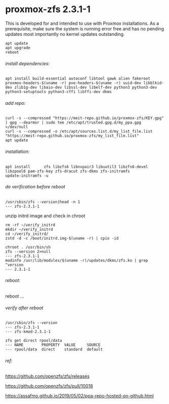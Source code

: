 ﻿# proxmox-zfs 2.3.1-1

This is developed for and intended to use with Proxmox installations. As a prerequisite, make sure the system is running error free and has no pending updates most importantly no kernel updates outstanding.

```commandline
apt update
apt upgrade
reboot
```

###### install dependencies:
```commandline
apt install build-essential autoconf libtool gawk alien fakeroot proxmox-headers-$(uname -r) pve-headers-$(uname -r) uuid-dev libblkid-dev zlib1g-dev libaio-dev libssl-dev libelf-dev python3 python3-dev python3-setuptools python3-cffi libffi-dev dkms
```

###### add repo:

```commandline
curl -s --compressed "https://meit-repo.github.io/proxmox-zfs/KEY.gpg" | gpg --dearmor | sudo tee /etc/apt/trusted.gpg.d/my_ppa.gpg >/dev/null
curl -s --compressed -o /etc/apt/sources.list.d/my_list_file.list "https://meit-repo.github.io/proxmox-zfs/my_list_file.list"
apt update
```

###### installation:
```commandline
apt install      zfs libzfs6 libnvpair3 libuutil3 libzfs6-devel libzpool6 pam-zfs-key zfs-dracut zfs-dkms zfs-initramfs
update-initramfs -u
```

###### do verification before reboot
```commandline
/usr/sbin/zfs --version|head -n 1
--- zfs-2.3.1-1
```

unzip initrd image and check in chroot
```commandline
rm -rf ~/verify_initrd
mkdir ~/verify_initrd
cd ~/verify_initrd/  
zstd -d -c /boot/initrd.img-$(uname -r) | cpio -id

chroot . /usr/bin/sh
zfs --version 2>null
--- zfs-2.3.1-1
modinfo /usr/lib/modules/$(uname -r)/updates/dkms/zfs.ko | grep ^version
--- 2.3.1-1
```

###### reboot:
reboot ...


###### verify after reboot
```commandline
/usr/sbin/zfs --version
--- zfs-2.3.1-1
--- zfs-kmod-2.3.1-1
```

```commandline
zfs get direct rpool/data
--- NAME        PROPERTY  VALUE     SOURCE
--- rpool/data  direct    standard  default
```

###### ref:
https://github.com/openzfs/zfs/releases

https://github.com/openzfs/zfs/pull/10018

https://assafmo.github.io/2019/05/02/ppa-repo-hosted-on-github.html
